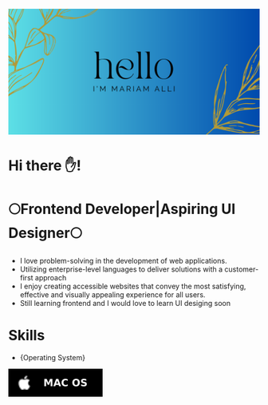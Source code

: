  ![banner](images/Rustic%20Banner.png)

#                Hi there ✋!
#      🌕Frontend Developer|Aspiring UI Designer🌕

- I love problem-solving in the development of web applications. 
- Utilizing enterprise-level languages to deliver solutions with a customer-first approach
- I enjoy creating accessible websites that convey the most satisfying, effective and visually appealing experience for all users.
- Still learning frontend and I would love to learn UI desiging soon


# Skills
- {Operating System}
 <p>
 <img src="images/mac%20.svg"/>
</p>